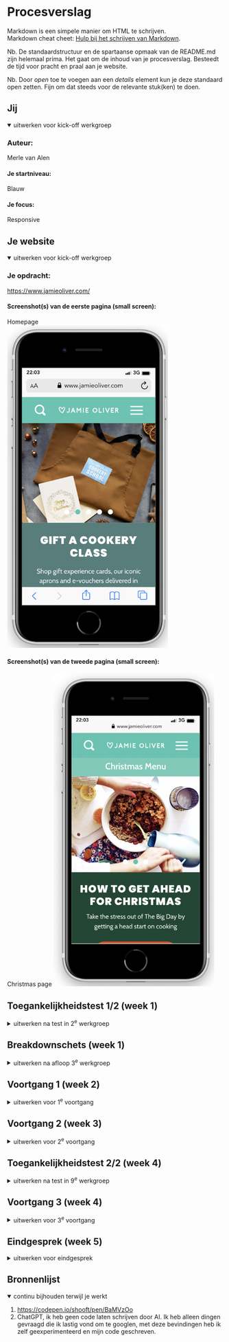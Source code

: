 # Procesverslag
Markdown is een simpele manier om HTML te schrijven.  
Markdown cheat cheet: [Hulp bij het schrijven van Markdown](https://github.com/adam-p/markdown-here/wiki/Markdown-Cheatsheet).

Nb. De standaardstructuur en de spartaanse opmaak van de README.md zijn helemaal prima. Het gaat om de inhoud van je procesverslag. Besteedt de tijd voor pracht en praal aan je website.

Nb. Door *open* toe te voegen aan een *details* element kun je deze standaard open zetten. Fijn om dat steeds voor de relevante stuk(ken) te doen.





## Jij

<details open>
  <summary>uitwerken voor kick-off werkgroep</summary>

  ### Auteur:
  Merle van Alen

  #### Je startniveau:
  Blauw

  #### Je focus:
  Responsive
 
</details>





## Je website

<details open>
  <summary>uitwerken voor kick-off werkgroep</summary>

  ### Je opdracht:
  https://www.jamieoliver.com/

  #### Screenshot(s) van de eerste pagina (small screen): 
  Homepage  
  <img src="readme-images/jamieoliver-homepage.png" width="375px" alt="De homepagina van de Jamie Oliver website">

  #### Screenshot(s) van de tweede pagina (small screen):
  Christmas page
  <img src="readme-images/jamieoliver-christmas.png" width="375px" alt="De christmas pagina van de Jamie Oliver website">
 
</details>



## Toegankelijkheidstest 1/2 (week 1)

<details>
  <summary>uitwerken na test in 2<sup>e</sup> werkgroep</summary>

  ### Bevindingen
  Lijst met je bevindingen die in de test naar voren kwamen:

  - De website van Jamie Oliver werkt niet heel goed met de screen reader
  - De Jamie Oliver website was lastig om doorheen te tabben

</details>



## Breakdownschets (week 1)

<details>
  <summary>uitwerken na afloop 3<sup>e</sup> werkgroep</summary>

  ### de hele pagina: 
  <img src="readme-images/volledige-pagina-breakdown.png" width="375px" alt="breakdown van de hele pagina">

  ### dynamisch deel (bijv menu): 
  <img src="readme-images/menu-readme.png" width="375px" alt="breakdown van een dynamisch deel">

</details>





## Voortgang 1 (week 2)

<details>
  <summary>uitwerken voor 1<sup>e</sup> voortgang</summary>

  ### Stand van zaken
  Ik weet niet hoe fontface werkt, de rest gaat wel goed


  ### Agenda voor meeting
  samen met je groepje opstellen

  | Merle      | Ahmadriza          | Quinten    | Niels        |
  | ---            | ---                | ---          | ---              |
  | Hoe kan ik ervoor zorgen dat de carousel iedere keer 1 foto opschuift? | Ik wil weten hoe je een video/annimatie van de inspector kunt halen. Bij mijn site is dat nog ingewikkeld.              | Hoe maak ik dingen klikbaar zonder meer dan 1 html pagina?    | ik wil weten hoe ik de knoppen beter kan centreren en de specifieke vormgeving aan kan passen    |
  | Hoe kan ik op een nette manier fontface gebruiken om nieuwe fonts en font weights toe te voegen? | Hoe de li in de nav zo tonen dat op mobiel formaat het verdwijnt in de dropdown menu en bij desktop wel zichrbaar is | Hoe spreek ik mijn gewenste images aan? Ze zitten allemaal boven een h3 dus mis kan ik daar wat mee. | weten hoe ik de verschillende afbeeldingen een eigen stijl kan geven op een makkelijke manier |
  | ...            | ...               | Marquee, hoe werkt het met screenreader en hoe maak ik drie verschillende berichtjes?         | hoe kan ik de screenreader goed maken             |


  ### Verslag van meeting
  hier na afloop snel de uitkomsten van de meeting vastleggen

  - carousel is gelukt om te maken
  - fontface is gelukt, wel goed opletten of de lettertypes het echt doen of dat ze gedownload zijn

</details>





## Voortgang 2 (week 3)

<details>
  <summary>uitwerken voor 2<sup>e</sup> voortgang</summary>

  ### Stand van zaken
  Nog wel moeite met flexbox en grid, af en toe doet de code niet wat ik wil

  ### Agenda voor meeting
  samen met je groepje opstellen

  | Merle      | Ahmadriza          | Quinten    | Niels        |
  | ---            | ---                | ---          | ---              |
  | Ik krijg met flexbox en grid mijn ‘li’ niet gecentreerd en op de plek waar ik hem wil, hoe kan ik dit oplossen?  | in m’n 3e section beter grid of flex gebruiken (responsieve)            | Meer duidelijkheid over het inzetten van flexbox op bepaalde elementen   | Hoe ik de horizontale box met text die automatisch beweegt maak    |
  | Wat is een mooie volgorde om mijn css in te schrijven? Sanne liet zien welke volgorde hij gebruikte, en hoe weet ik precies wat er onder welke categorie valt? | ik wil m’n video automatisch laten afspelen | De fonts van sanrio er in krijgen, zijn moeilijk te vinden | Hoe ik de footer apart aanspreek zonder de code al te veel aan te passen. |
| ...            | Mijn nav ook zichtbaar houden tijdens scrollen hiervoor position fixed/absolute?                | De form over de hele breedte te laten spannen          | Wanneer nou button en wanneer een link (precieze verschil)              |  Animatie van scrollen, section van Latest |   en dit  | en dit  | nth of type mag dat steeds?   |


  ### Verslag van meeting
  hier na afloop snel de uitkomsten van de meeting vastleggen

  - Comments toevoegen bij de code

</details>





## Toegankelijkheidstest 2/2 (week 4)

<details>
  <summary>uitwerken na test in 9<sup>e</sup> werkgroep</summary>

  ### Bevindingen
  - De website was moeilijk om doorheen te tabben
  - De screen reader was wel duidelijk
  - Veel design elementen zijn goed volgens de check.

</details>





## Voortgang 3 (week 4)

<details>
  <summary>uitwerken voor 3<sup>e</sup> voortgang</summary>

  ### Stand van zaken
 Ik loop er tegen aan dat de sections niet goed scalen. Ben het nu responsive aan het maken, maar ik merk dat dit niet heel goed gaat. 
 In de toekomst ga ik het steeds per section responsive maken en niet als de website klaar is, ik denk dat ik hiermee minder fouten ga maken.


  ### Agenda voor meeting
  samen met je groepje opstellen

  | Merle      | Ahmadriza          | Quinten    | Niels        |
  | ---            | ---                | ---          | ---              |
  | Hoe kan ik mijn navigatie laten werken?  | Hoe mijn video pauzeren (voor toegankelijkheid)        | Hoe zit het met een kleiner kopje boven een belangrijker kopje, is dit bv een h2 of h3 en welke moet eerst komen (css, html)    |- Mijn svg iconen vervormen steeds, hoe kan ik het formaat aanpassen want ze zijn beveiligd op de originele website?
    |
  | Wat is de beste manier om het responsief te maken? | de state visited link uitleggen | Hamburger menu, hoe verander ik het icoon | Hoe link je precies het lettertype in de juiste map, wel gedownload op laptop maar niet in juiste map. |
  | Hoeveel moet je maken met JavaScript? Als je weinig hebt, wordt dat dan meegerekend in het eindcijfer?            | De footer responsieve maken             |Is het oke om layouts van lijstjes veel te veranderen voor bruikbaarhuid?          | Hoe zit het met H2 en H3, de belangrijkste tekst is een hogere h, ook al komt deze later op de website pas?              |


  ### Verslag van meeting
  hier na afloop snel de uitkomsten van de meeting vastleggen

  - We hebben allemaal meegekeken naar de javascript code van Ahmadriza, dit ging over het pauzeren van de video.
  - Al mijn vragen zijn beantwoord

</details>





## Eindgesprek (week 5)

<details>
  <summary>uitwerken voor eindgesprek</summary>

  ### Je uitkomst - karakteristiek screenshots:
  <img src="readme-images/homepage-fireshot.png" width="375px" alt="uitomst opdracht 1">
  <img src="readme-images/christmaspage-fireshot.png" width="375px" alt="uitomst opdracht 1">


  ### Dit ging goed/Heb ik geleerd: 
  Ik heb geleerd hoe je een section (ul) kan laten scrollen, ook hoe de images iedere keer centreren. Ook merkte ik hoeveel ik had geleerd over flexbox en grid, toen ik bij de footer aankwam was deze meteen helemaal responsive in tegenstelling tot de rest van de pagina's.

  <img src="readme-images/scrollen-geleerd.png" width="375px" alt="top">
  <img src="readme-images/footer-geleerd.png" width="375px" alt="top">


  ### Dit was lastig/Is niet gelukt:
  Korte omschrijving met plaatjes

  Een aantal sections wilde niet helemaal responsive worden. Ze zijn op sommige widths wel goed en op andere staan ze niet goed

  <img src="readme-images/Homepage-bummer.png" width="375px" alt="bummer">
  <img src="readme-images/Christmas-bummer.png" width="375px" alt="bummer">
</details>





## Bronnenlijst

<details open>
  <summary>continu bijhouden terwijl je werkt</summary>

  1. https://codepen.io/shooft/pen/BaMVzOo
  2. ChatGPT, ik heb geen code laten schrijven door AI. Ik heb alleen dingen gevraagd die ik lastig vond om te googlen, met deze bevindingen heb ik zelf geexperimenteerd en mijn code geschreven.

</details>